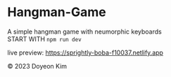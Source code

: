 # Hangman-Game

A simple hangman game with neumorphic keyboards
<br>
START WITH `npm run dev`
<br>

live preview: https://sprightly-boba-f10037.netlify.app 


© 2023 Doyeon Kim
